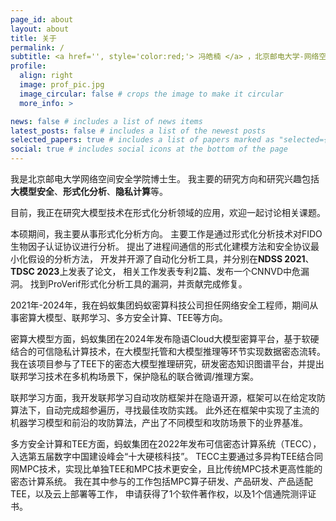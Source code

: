 ```yaml
---
page_id: about
layout: about
title: 关于
permalink: /
subtitle: <a href='', style='color:red;'> 冯皓楠 </a> ，北京邮电大学-网络空间安全学院博士生，中国-北京，fenghaonan222@gmail.com
profile:
  align: right
  image: prof_pic.jpg
  image_circular: false # crops the image to make it circular
  more_info: >

news: false # includes a list of news items
latest_posts: false # includes a list of the newest posts
selected_papers: true # includes a list of papers marked as "selected={true}"
social: true # includes social icons at the bottom of the page
---
```


我是北京邮电大学网络空间安全学院博士生。
我主要的研究方向和研究兴趣包括**大模型安全**、**形式化分析**、**隐私计算**等。

目前，我正在研究大模型技术在形式化分析领域的应用，欢迎一起讨论相关课题。

本硕期间，我主要从事形式化分析方向。
主要工作是通过形式化分析技术对FIDO生物因子认证协议进行分析。
提出了进程间通信的形式化建模方法和安全协议最小化假设的分析方法，
开发并开源了自动化分析工具，并分别在**NDSS 2021**、**TDSC 2023**上发表了论文，
相关工作发表专利2篇、发布一个CNNVD中危漏洞。
找到ProVerif形式化分析工具的漏洞，并贡献完成修复。

2021年-2024年，我在蚂蚁集团蚂蚁密算科技公司担任网络安全工程师，期间从事密算大模型、联邦学习、多方安全计算、TEE等方向。

密算大模型方面，蚂蚁集团在2024年发布隐语Cloud大模型密算平台，基于软硬结合的可信隐私计算技术，在大模型托管和大模型推理等环节实现数据密态流转。
我在该项目参与了TEE下的密态大模型推理研究，研发密态知识图谱平台，并提出联邦学习技术在多机构场景下，保护隐私的联合微调/推理方案。

联邦学习方面，我开发联邦学习自动攻防框架并在隐语开源，框架可以在给定攻防算法下，自动完成超参遍历，寻找最佳攻防实践。
此外还在框架中实现了主流的机器学习模型和前沿的攻防算法，产出了不同模型和攻防场景下的业界基准。

多方安全计算和TEE方面，蚂蚁集团在2022年发布可信密态计算系统（TECC），入选第五届数字中国建设峰会“十大硬核科技”。
TECC主要通过多异构TEE结合同网MPC技术，实现比单独TEE和MPC技术更安全，且比传统MPC技术更高性能的密态计算系统。
我在其中参与的工作包括MPC算子研发、产品研发、产品适配TEE，以及云上部署等工作，
申请获得了1个软件著作权，以及1个信通院测评证书。

